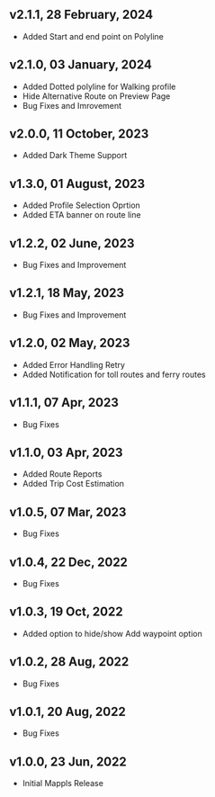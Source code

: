 ## v2.1.1, 28 February, 2024
- Added Start and end point on Polyline

## v2.1.0, 03 January, 2024
- Added Dotted polyline for Walking profile
- Hide Alternative Route on Preview Page
- Bug Fixes and Imrovement

## v2.0.0, 11 October, 2023
- Added Dark Theme Support

## v1.3.0, 01 August, 2023
- Added Profile Selection Oprtion
- Added ETA banner on route line

## v1.2.2, 02 June, 2023
- Bug Fixes and Improvement

## v1.2.1, 18 May, 2023
- Bug Fixes and Improvement

## v1.2.0, 02 May, 2023
- Added Error Handling Retry
- Added  Notification for toll routes and ferry routes

## v1.1.1, 07 Apr, 2023
- Bug Fixes

## v1.1.0, 03 Apr, 2023
- Added Route Reports
- Added Trip Cost Estimation

## v1.0.5, 07 Mar, 2023
- Bug Fixes

## v1.0.4, 22 Dec, 2022
- Bug Fixes

## v1.0.3, 19 Oct, 2022
- Added option to hide/show Add waypoint option

## v1.0.2, 28 Aug, 2022
- Bug Fixes

## v1.0.1, 20 Aug, 2022
- Bug Fixes

## v1.0.0, 23 Jun, 2022
- Initial Mappls Release